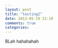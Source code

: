 ```yaml
---
layout: post
title: "testing2"
date: 2013-05-19 22:19
comments: true
categories: 
---
```

BLah hahahahah
